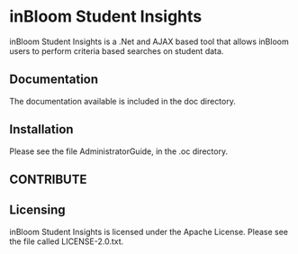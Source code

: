 inBloom Student Insights
========================

inBloom Student Insights is a .Net and AJAX based tool that allows inBloom users to perform criteria based searches on student data.

Documentation
-------------

The documentation available is included in the doc directory.

Installation
------------

Please see the file AdministratorGuide, in the .oc directory.

CONTRIBUTE
---

Licensing
---------

inBloom Student Insights is licensed under the Apache License. Please see the file called LICENSE-2.0.txt.
